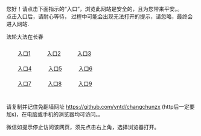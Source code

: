 您好！请点击下面指示的“入口”，浏览此网站是安全的，且为您带来平安。。 <br/>
点击入口后，请耐心等待， 过程中可能会出现无法打开的提示，请忽略，最终会进入网站. </br>

法轮大法在长春<br/>
<div style="padding:10px"><a style="margin:20px" target="_blank" href="https://dfb5qzzy63bvm.cloudfront.net/2Qpsp?qufagc" id="ccLink1" rel="nofollow">入口1</a> <a target="_blank" style="margin:20px" href="https://d1dpjo9r6oorxo.cloudfront.net/2Qpsp?dwucgxfo" id="ccLink2" rel="nofollow">入口2</a> <a style="margin:20px" target="_blank" href="https://d1rtd6nvpg5sl5.cloudfront.net/2Qpsp?wbehbdil" id="ccLink3" rel="nofollow">入口3</a></div>

<div style="padding:10px" ><a style="margin:20px" target="_blank" href="https://dfb5qzzy63bvm.cloudfront.net/2Qpsp?qufagc" id="ccLink4" rel="nofollow">入口4</a> <a style="margin:20px" href="https://d1dpjo9r6oorxo.cloudfront.net/2Qpsp?dwucgxfo" target="_blank" id="ccLink5" rel="nofollow">入口5</a> <a style="margin:20px" href="https://d1rtd6nvpg5sl5.cloudfront.net/2Qpsp?wbehbdil" target="_blank" id="ccLink6" rel="nofollow">入口6</a></div>

<div style="padding:10px"><a style="margin:20px" target="_blank" href="https://dfb5qzzy63bvm.cloudfront.net/2Qpsp?qufagc" id="ccLink7" rel="nofollow">入口7</a> <a style="margin:20px" href="https://d1dpjo9r6oorxo.cloudfront.net/2Qpsp?dwucgxfo" target="_blank" id="ccLink8" rel="nofollow">入口8</a> <a style="margin:20px" target="_blank" href="https://d1rtd6nvpg5sl5.cloudfront.net/2Qpsp?wbehbdil" id="ccLink9" rel="nofollow">入口9</a></div>

<br/>



请复制并记住免翻墙网址 https://github.com/yntd/changchunzx (http后一定要加s)，在电脑或手机的浏览器均可访问。。<br/>

微信如提示停止访问该网页，须先点击右上角，选择浏览器打开。
